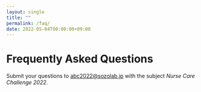 ```yaml
---
layout: single
title: ""
permalink: /faq/
date: 2022-05-04T00:00:00+09:00
---
```


# Frequently Asked Questions

Submit your questions to abc2022@sozolab.jp with the subject *Nurse Care Challenge 2022*.

<!--
**What is the sampling rate of each device?**

The sampling rate for the accelerometers is a little bit variable as we used Android to collect the samples. Android operates sensors on a “best effort” policy, meaning that even if we set a desired sampling rate, the actual sampling rate will vary during the application time depending on other factors such as battery level or free memory.

That said,  the average sampling rate for the smartwatches (on each wrist) was about 100Hz and for the smartphones (hip and arm) was about 50Hz. That is why you might get different number of samples on the segments but they all represent 1 minute.

The sampling rate of motion capture is 100Hz.

**I noticed that the new Timestamp field is not always ascending for some sensors. How can we interpret this?**

The data is provided as was collected. In this case, the smartwatch transmits via bluetooth to the smartphone and, in some cases, data is missed or arrives late. The timestamp is the time of the measurement, so you can re-order based on it.
Also, we noticed the left-wrist sensor has many missing data, so please consider it.

**Some files have not label associated. There are 516 files but only 288 rows in the labels file**

We had an error in the published dataset but it has now been corrected and updated. Please download the latest version of the dataset.

**There are some duplicated files in the training data**

We had an error in the published dataset but it has now been corrected and updated. Please download the latest version of the dataset.

**Can you provide the names of the markers in motion capture data?**
The markers are in the following order:
Top.Head Front.Head Rear.Head R.Shoulder R.Offset R.Elbow R.Wrist L.Shoulder L.Elbow L.Wrist R.ASIS L.ASIS V.Sacral R.Thigh R.Knee R.Shank R.Ankle R.Heel R.Toe L.Thigh L.Knee L.Shank L.Ankle L.Heel L.Toe R.Knee.Medial R.Ankle.Medial L.Knee.Medial L.Ankle.Medial V_Mid_ASIS V_Pelvis_Origin V_R.Hip_JC V_L.Hip_JC V_R.Knee_JC_Static V_L.Knee_JC_Static V_R.Ankle_JC_Static V_L.Ankle_JC_Static V_R.Knee_JC V_L.Knee_JC V_R.Ankle_JC V_L.Ankle_JC V_Mid_Hip V_Mid_Shoulder V_R.Hand V_L.Hand V_R.Toe_Offset_Static V_L.Toe_Offset_Static V_R.Toe_Offset V_L.Toe_Offset

Notice that we use real markers until L.Toe and others are virtual markers (mainly missing, we should have removed them :S )  
-->
